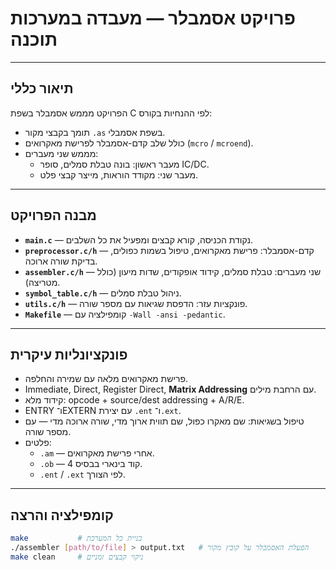 # פרויקט אסמבלר — מעבדה במערכות תוכנה

---

## תיאור כללי

הפרויקט מממש אסמבלר בשפת C לפי ההנחיות בקורס:
- תומך בקבצי מקור `.as` בשפת אסמבלי.
- כולל שלב קדם-אסמבלר לפרישת מאקרואים (`mcro` / `mcroend`).
- מממש שני מעברים:
  - מעבר ראשון: בונה טבלת סמלים, סופר IC/DC.
  - מעבר שני: מקודד הוראות, מייצר קבצי פלט.

---

## מבנה הפרויקט

- **`main.c`** — נקודת הכניסה, קורא קבצים ומפעיל את כל השלבים.
- **`preprocessor.c/h`** — קדם-אסמבלר: פרישת מאקרואים, טיפול בשמות כפולים, בדיקת שורה ארוכה.
- **`assembler.c/h`** — שני מעברים: טבלת סמלים, קידוד אופקודים, שדות מיעון (כולל מטריצה).
- **`symbol_table.c/h`** — ניהול טבלת סמלים.
- **`utils.c/h`** — פונקציות עזר: הדפסת שגיאות עם מספר שורה.
- **`Makefile`** — קומפילציה עם `-Wall -ansi -pedantic`.

---

## פונקציונליות עיקרית

- פרישת מאקרואים מלאה עם שמירה והחלפה.
- Immediate, Direct, Register Direct, **Matrix Addressing** עם הרחבת מילים.
- קידוד מלא: opcode + source/dest addressing + A/R/E.
- ENTRY ו־EXTERN עם יצירת `.ent` ו־`.ext`.
- טיפול בשגיאות: שם מאקרו כפול, שם תווית ארוך מדי, שורה ארוכה מדי — עם מספר שורה.
- פלטים:  
  - `.am` — אחרי פרישת מאקרואים.  
  - `.ob` — קוד בינארי בבסיס 4.  
  - `.ent` / `.ext` לפי הצורך.

---

## קומפילציה והרצה

```bash
make           # בניית כל המערכת
./assembler [path/to/file] > output.txt   # הפעלת האסמבלר על קובץ מקור
make clean     # ניקוי קבצים זמניים

